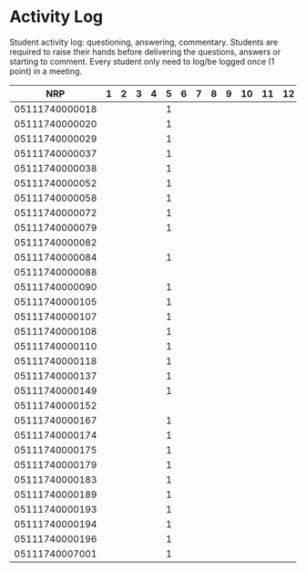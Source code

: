 # Activity Log
Student activity log: questioning, answering, commentary. Students are required to raise their hands before delivering the questions, answers or starting to comment. Every student only need to log/be logged once (1 point) in a meeting.

| NRP            | 1 | 2 | 3 | 4 | 5 | 6 | 7 | 8 | 9 | 10 | 11 | 12 | 13 | 14 | 15 | 16 |
|----------------|---|---|---|---|---|---|---|---|---|----|----|----|----|----|----|----|
| 05111740000018 |   |   |   |   | 1 |   |   |   |   |    |    |    |    |    |    |    |
| 05111740000020 |   |   |   |   | 1 |   |   |   |   |    |    |    |    |    |    |    |
| 05111740000029 |   |   |   |   | 1 |   |   |   |   |    |    |    |    |    |    |    |
| 05111740000037 |   |   |   |   | 1 |   |   |   |   |    |    |    |    |    |    |    |
| 05111740000038 |   |   |   |   | 1 |   |   |   |   |    |    |    |    |    |    |    |
| 05111740000052 |   |   |   |   | 1 |   |   |   |   |    |    |    |    |    |    |    |
| 05111740000058 |   |   |   |   | 1 |   |   |   |   |    |    |    |    |    |    |    |
| 05111740000072 |   |   |   |   | 1 |   |   |   |   |    |    |    |    |    |    |    |
| 05111740000079 |   |   |   |   | 1 |   |   |   |   |    |    |    |    |    |    |    |
| 05111740000082 |   |   |   |   |   |   |   |   |   |    |    |    |    |    |    |    |
| 05111740000084 |   |   |   |   | 1 |   |   |   |   |    |    |    |    |    |    |    |
| 05111740000088 |   |   |   |   |   |   |   |   |   |    |    |    |    |    |    |    |
| 05111740000090 |   |   |   |   | 1 |   |   |   |   |    |    |    |    |    |    |    |
| 05111740000105 |   |   |   |   | 1 |   |   |   |   |    |    |    |    |    |    |    |
| 05111740000107 |   |   |   |   | 1 |   |   |   |   |    |    |    |    |    |    |    |
| 05111740000108 |   |   |   |   | 1 |   |   |   |   |    |    |    |    |    |    |    |
| 05111740000110 |   |   |   |   | 1 |   |   |   |   |    |    |    |    |    |    |    |
| 05111740000118 |   |   |   |   | 1 |   |   |   |   |    |    |    |    |    |    |    |
| 05111740000137 |   |   |   |   | 1 |   |   |   |   |    |    |    |    |    |    |    |
| 05111740000149 |   |   |   |   | 1 |   |   |   |   |    |    |    |    |    |    |    |
| 05111740000152 |   |   |   |   |   |   |   |   |   |    |    |    |    |    |    |    |
| 05111740000167 |   |   |   |   | 1 |   |   |   |   |    |    |    |    |    |    |    |
| 05111740000174 |   |   |   |   | 1 |   |   |   |   |    |    |    |    |    |    |    |
| 05111740000175 |   |   |   |   | 1 |   |   |   |   |    |    |    |    |    |    |    |
| 05111740000179 |   |   |   |   | 1 |   |   |   |   |    |    |    |    |    |    |    |
| 05111740000183 |   |   |   |   | 1 |   |   |   |   |    |    |    |    |    |    |    |
| 05111740000189 |   |   |   |   | 1 |   |   |   |   |    |    |    |    |    |    |    |
| 05111740000193 |   |   |   |   | 1 |   |   |   |   |    |    |    |    |    |    |    |
| 05111740000194 |   |   |   |   | 1 |   |   |   |   |    |    |    |    |    |    |    |
| 05111740000196 |   |   |   |   | 1 |   |   |   |   |    |    |    |    |    |    |    |
| 05111740007001 |   |   |   |   | 1 |   |   |   |   |    |    |    |    |    |    |    |
